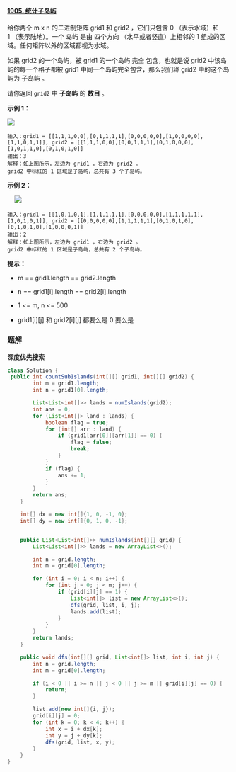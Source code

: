 #### [1905. 统计子岛屿](https://leetcode-cn.com/problems/count-sub-islands/)

给你两个 m x n 的二进制矩阵 grid1 和 grid2 ，它们只包含 0 （表示水域）和 1 （表示陆地）。一个 岛屿 是由 四个方向 （水平或者竖直）上相邻的 1 组成的区域。任何矩阵以外的区域都视为水域。

如果 grid2 的一个岛屿，被 grid1 的一个岛屿 完全 包含，也就是说 grid2 中该岛屿的每一个格子都被 grid1 中同一个岛屿完全包含，那么我们称 grid2 中的这个岛屿为 子岛屿 。

请你返回 `grid2` 中 **子岛屿** 的 **数目** 。

**示例 1：**

![](http://gitlab.wsh-study.com/xp-study/LeeteCode/blob/master/深度与广度优先搜索/images/统计子岛屿/1.jpg)

```shell
输入：grid1 = [[1,1,1,0,0],[0,1,1,1,1],[0,0,0,0,0],[1,0,0,0,0],[1,1,0,1,1]], grid2 = [[1,1,1,0,0],[0,0,1,1,1],[0,1,0,0,0],[1,0,1,1,0],[0,1,0,1,0]]
输出：3
解释：如上图所示，左边为 grid1 ，右边为 grid2 。
grid2 中标红的 1 区域是子岛屿，总共有 3 个子岛屿。
```

**示例 2：**

    ![](http://gitlab.wsh-study.com/xp-study/LeeteCode/blob/master/深度与广度优先搜索/images/统计子岛屿/2.jpg)

```shell
输入：grid1 = [[1,0,1,0,1],[1,1,1,1,1],[0,0,0,0,0],[1,1,1,1,1],[1,0,1,0,1]], grid2 = [[0,0,0,0,0],[1,1,1,1,1],[0,1,0,1,0],[0,1,0,1,0],[1,0,0,0,1]]
输出：2 
解释：如上图所示，左边为 grid1 ，右边为 grid2 。
grid2 中标红的 1 区域是子岛屿，总共有 2 个子岛屿。
```

**提示：**

* m == grid1.length == grid2.length

* n == grid1[i].length == grid2[i].length

* 1 <= m, n <= 500

* grid1[i][j] 和 grid2[i][j] 都要么是 0 要么是 

### 题解

**深度优先搜索**

```java
class Solution {
 public int countSubIslands(int[][] grid1, int[][] grid2) {
        int m = grid1.length;
        int n = grid1[0].length;

        List<List<int[]>> lands = numIslands(grid2);
        int ans = 0;
        for (List<int[]> land : lands) {
            boolean flag = true;
            for (int[] arr : land) {
                if (grid1[arr[0]][arr[1]] == 0) {
                    flag = false;
                    break;
                }
            }
            if (flag) {
                ans += 1;
            }
        }
        return ans;
    }

    int[] dx = new int[]{1, 0, -1, 0};
    int[] dy = new int[]{0, 1, 0, -1};


    public List<List<int[]>> numIslands(int[][] grid) {
        List<List<int[]>> lands = new ArrayList<>();

        int n = grid.length;
        int m = grid[0].length;

        for (int i = 0; i < n; i++) {
            for (int j = 0; j < m; j++) {
                if (grid[i][j] == 1) {
                    List<int[]> list = new ArrayList<>();
                    dfs(grid, list, i, j);
                    lands.add(list);
                }
            }
        }
        return lands;
    }

    public void dfs(int[][] grid, List<int[]> list, int i, int j) {
        int n = grid.length;
        int m = grid[0].length;

        if (i < 0 || i >= n || j < 0 || j >= m || grid[i][j] == 0) {
            return;
        }

        list.add(new int[]{i, j});
        grid[i][j] = 0;
        for (int k = 0; k < 4; k++) {
            int x = i + dx[k];
            int y = j + dy[k];
            dfs(grid, list, x, y);
        }
    }
}
```
